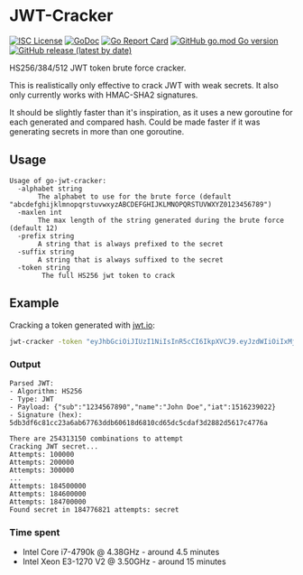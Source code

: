 # JWT-Cracker
[![ISC License](http://img.shields.io/badge/license-MIT-blue.svg)](https://github.com/pedroalbanese/jwt-cracker/blob/master/LICENSE.md) 
[![GoDoc](https://godoc.org/github.com/pedroalbanese/jwt-cracker?status.png)](http://godoc.org/github.com/pedroalbanese/jwt-cracker)
[![Go Report Card](https://goreportcard.com/badge/github.com/pedroalbanese/jwt-cracker)](https://goreportcard.com/report/github.com/pedroalbanese/jwt-cracker)
[![GitHub go.mod Go version](https://img.shields.io/github/go-mod/go-version/pedroalbanese/jwt-cracker)](https://golang.org)
[![GitHub release (latest by date)](https://img.shields.io/github/v/release/pedroalbanese/jwt-cracker)](https://github.com/pedroalbanese/jwt-cracker/releases)

HS256/384/512 JWT token brute force cracker.

This is realistically only effective to crack JWT with weak secrets. It also only currently works with HMAC-SHA2 signatures.

It should be slightly faster than it's inspiration, as it uses a new goroutine for each generated and compared hash. Could be made faster if it was generating secrets in more than one goroutine.

## Usage
```
Usage of go-jwt-cracker:
  -alphabet string
       The alphabet to use for the brute force (default "abcdefghijklmnopqrstuvwxyzABCDEFGHIJKLMNOPQRSTUVWXYZ0123456789")
  -maxlen int
       The max length of the string generated during the brute force (default 12)
  -prefix string
       A string that is always prefixed to the secret
  -suffix string
       A string that is always suffixed to the secret
  -token string
        The full HS256 jwt token to crack
```

## Example
Cracking a token generated with [jwt.io](https://jwt.io):

```bash
jwt-cracker -token "eyJhbGciOiJIUzI1NiIsInR5cCI6IkpXVCJ9.eyJzdWIiOiIxMjM0NTY3ODkwIiwibmFtZSI6IkpvaG4gRG9lIiwiaWF0IjoxNTE2MjM5MDIyfQ.XbPfbIHMI6arZ3Y922BhjWgQzWXcXNrz0ogtVhfEd2o" -alphabet "abcdefghijklmnopqrstuwxyz" -maxlen 6
```

### Output

```
Parsed JWT:
- Algorithm: HS256
- Type: JWT
- Payload: {"sub":"1234567890","name":"John Doe","iat":1516239022}
- Signature (hex): 5db3df6c81cc23a6ab67763ddb60618d6810cd65dc5cdaf3d2882d5617c4776a

There are 254313150 combinations to attempt
Cracking JWT secret...
Attempts: 100000
Attempts: 200000
Attempts: 300000
...
Attempts: 184500000
Attempts: 184600000
Attempts: 184700000
Found secret in 184776821 attempts: secret
```

### Time spent
- Intel Core i7-4790k @ 4.38GHz - around 4.5 minutes
- Intel Xeon E3-1270 V2 @ 3.50GHz - around 15 minutes
